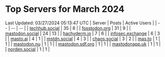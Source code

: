 # Top Servers for March 2024
Last Updated: 03/27/2024 05:13:47 UTC
| Server | Posts | Active Users |
| -- | -- | -- |
| [techhub.social](https://techhub.social/tags/PowerShell) | 35 | 8 |
| [fosstodon.org](https://fosstodon.org/tags/PowerShell) | 31 | 9 |
| [mastodon.social](https://mastodon.social/tags/PowerShell) | 24 | 13 |
| [hachyderm.io](https://hachyderm.io/tags/PowerShell) | 7 | 6 |
| [infosec.exchange](https://infosec.exchange/tags/PowerShell) | 6 | 3 |
| [masto.ai](https://masto.ai/tags/PowerShell) | 4 | 1 |
| [mstdn.social](https://mstdn.social/tags/PowerShell) | 4 | 3 |
| [chaos.social](https://chaos.social/tags/PowerShell) | 3 | 2 |
| [mas.to](https://mas.to/tags/PowerShell) | 1 | 1 |
| [mastodon.nu](https://mastodon.nu/tags/PowerShell) | 1 | 1 |
| [mastodon.sdf.org](https://mastodon.sdf.org/tags/PowerShell) | 1 | 1 |
| [mastodonapp.uk](https://mastodonapp.uk/tags/PowerShell) | 1 | 1 |
| [norden.social](https://norden.social/tags/PowerShell) | 1 | 1 |
